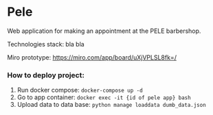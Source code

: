 # Pele
Web application for making an appointment at the PELE barbershop.

Technologies stack:
bla bla

Miro prototype:
https://miro.com/app/board/uXjVPLSL8fk=/

### How to deploy project:

1. Run docker compose:
```docker-compose up -d```
3. Go to app container: ```docker exec -it {id of pele app} bash```
4. Upload data to data base: ```python manage loaddata dumb_data.json```
